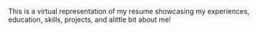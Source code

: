 This is a virtual representation of my resume showcasing my experiences, education, skills, projects, and alittle bit about me!
